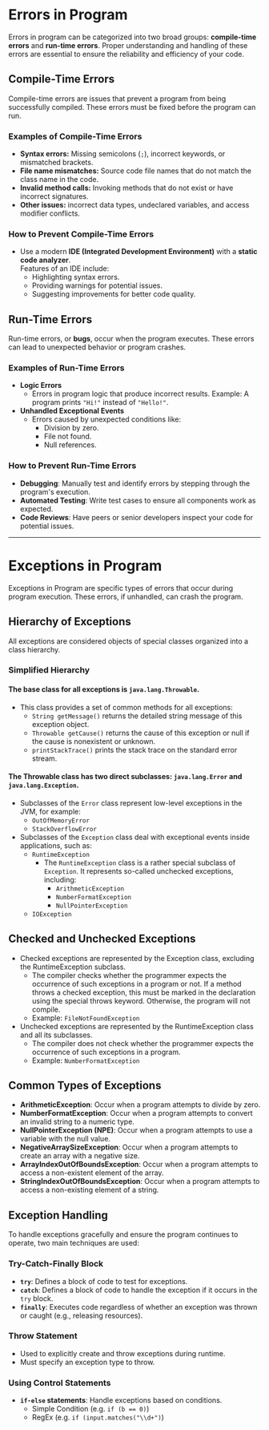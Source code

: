 # Errors in Program
Errors in program can be categorized into two broad groups: **compile-time errors** and **run-time errors**. 
Proper understanding and handling of these errors are essential to ensure the reliability and efficiency of your code.

## Compile-Time Errors
Compile-time errors are issues that prevent a program from being successfully compiled. These errors must be fixed 
before the program can run.
### Examples of Compile-Time Errors
- **Syntax errors:** Missing semicolons (`;`), incorrect keywords, or mismatched brackets.
- **File name mismatches:** Source code file names that do not match the class name in the code.
- **Invalid method calls:** Invoking methods that do not exist or have incorrect signatures.
- **Other issues:** incorrect data types, undeclared variables, and access modifier conflicts.
### How to Prevent Compile-Time Errors
- Use a modern **IDE (Integrated Development Environment)** with a **static code analyzer**.  
  Features of an IDE include:
  - Highlighting syntax errors.
  - Providing warnings for potential issues.
  - Suggesting improvements for better code quality.

## Run-Time Errors
Run-time errors, or **bugs**, occur when the program executes. These errors can lead to unexpected behavior or 
program crashes.
### Examples of Run-Time Errors
- **Logic Errors**
  - Errors in program logic that produce incorrect results. 
    Example: A program prints `"Hi!"` instead of `"Hello!"`.
- **Unhandled Exceptional Events**
  - Errors caused by unexpected conditions like:
    - Division by zero.
    - File not found.
    - Null references.
### How to Prevent Run-Time Errors
- **Debugging**: Manually test and identify errors by stepping through the program's execution.
- **Automated Testing**: Write test cases to ensure all components work as expected.
- **Code Reviews**: Have peers or senior developers inspect your code for potential issues.

---

# Exceptions in Program
Exceptions in Program are specific types of errors that occur during program execution. These errors, if unhandled, can crash 
the program.

## Hierarchy of Exceptions
All exceptions are considered objects of special classes organized into a class hierarchy.
### Simplified Hierarchy
#### The base class for all exceptions is `java.lang.Throwable`.
- This class provides a set of common methods for all exceptions:
  - `String getMessage()` returns the detailed string message of this exception object.
  - `Throwable getCause()` returns the cause of this exception or null if the cause is nonexistent or unknown.
  - `printStackTrace()` prints the stack trace on the standard error stream.
#### The Throwable class has two direct subclasses: `java.lang.Error` and `java.lang.Exception`.
- Subclasses of the `Error` class represent low-level exceptions in the JVM, for example: 
  - `OutOfMemoryError`
  - `StackOverflowError`
- Subclasses of the `Exception` class deal with exceptional events inside applications, such as:
  - `RuntimeException`
    - The `RuntimeException` class is a rather special subclass of `Exception`. It represents so-called unchecked 
      exceptions, including:
      - `ArithmeticException`
      - `NumberFormatException`
      - `NullPointerException`
  - `IOException`

## Checked and Unchecked Exceptions
- Checked exceptions are represented by the Exception class, excluding the RuntimeException subclass. 
  - The compiler checks whether the programmer expects the occurrence of such exceptions in a program or not. If a method 
    throws a checked exception, this must be marked in the declaration using the special throws keyword. Otherwise, the 
    program will not compile.
  - Example: `FileNotFoundException` 
- Unchecked exceptions are represented by the RuntimeException class and all its subclasses.
  - The compiler does not check whether the programmer expects the occurrence of such exceptions in a program.
  - Example: `NumberFormatException`

## Common Types of Exceptions
- **ArithmeticException**: Occur when a program attempts to divide by zero.
- **NumberFormatException**: Occur when a program attempts to convert an invalid string to a numeric type.
- **NullPointerException (NPE)**: Occur when a program attempts to use a variable with the null value.
- **NegativeArraySizeException**: Occur when a program attempts to create an array with a negative size.
- **ArrayIndexOutOfBoundsException**: Occur when a program attempts to access a non-existent element of the array.
- **StringIndexOutOfBoundsException**: Occur when a program attempts to access a non-existing element of a string.

## Exception Handling
To handle exceptions gracefully and ensure the program continues to operate, two main techniques are used:
### **Try-Catch-Finally Block**
- **`try`**: Defines a block of code to test for exceptions.
- **`catch`**: Defines a block of code to handle the exception if it occurs in the `try` block.
- **`finally`**: Executes code regardless of whether an exception was thrown or caught (e.g., releasing resources).
### Throw Statement
- Used to explicitly create and throw exceptions during runtime.
- Must specify an exception type to throw.
### Using Control Statements
- **`if-else` statements**: Handle exceptions based on conditions.
  - Simple Condition (e.g. `if (b == 0)`)
  - RegEx (e.g. `if (input.matches("\\d+")`)